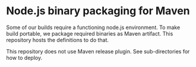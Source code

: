 # Node.js binary packaging for Maven

Some of our builds require a functioning node.js environment. To make build portable,
we package required binaries as Maven artifact. This repository hosts the definitions
to do that.

This repository does not use Maven release plugin. See sub-directories for how to deploy.
